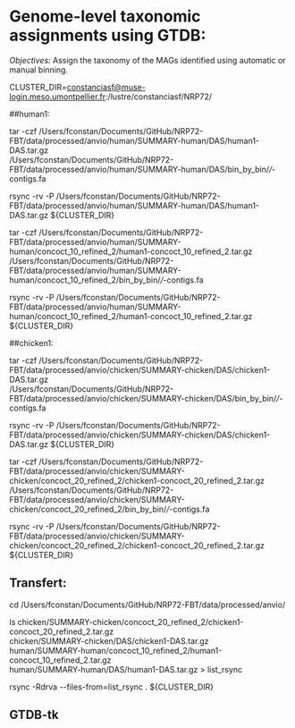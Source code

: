 # Genome-level taxonomic assignments using GTDB:

_Objectives:_ Assign the taxonomy of the MAGs identified using automatic or manual binning.

CLUSTER_DIR=constanciasf@muse-login.meso.umontpellier.fr:/lustre/constanciasf/NRP72/

##human1:
  
tar -czf /Users/fconstan/Documents/GitHub/NRP72-FBT/data/processed/anvio/human/SUMMARY-human/DAS/human1-DAS.tar.gz \
/Users/fconstan/Documents/GitHub/NRP72-FBT/data/processed/anvio/human/SUMMARY-human/DAS/bin_by_bin/*/*-contigs.fa

rsync 	-rv -P /Users/fconstan/Documents/GitHub/NRP72-FBT/data/processed/anvio/human/SUMMARY-human/DAS/human1-DAS.tar.gz ${CLUSTER_DIR}

tar -czf /Users/fconstan/Documents/GitHub/NRP72-FBT/data/processed/anvio/human/SUMMARY-human/concoct_10_refined_2/human1-concoct_10_refined_2.tar.gz \
/Users/fconstan/Documents/GitHub/NRP72-FBT/data/processed/anvio/human/SUMMARY-human/concoct_10_refined_2/bin_by_bin/*/*-contigs.fa

rsync 	-rv -P /Users/fconstan/Documents/GitHub/NRP72-FBT/data/processed/anvio/human/SUMMARY-human/concoct_10_refined_2/human1-concoct_10_refined_2.tar.gz ${CLUSTER_DIR}

##chicken1:

tar -czf /Users/fconstan/Documents/GitHub/NRP72-FBT/data/processed/anvio/chicken/SUMMARY-chicken/DAS/chicken1-DAS.tar.gz \
/Users/fconstan/Documents/GitHub/NRP72-FBT/data/processed/anvio/chicken/SUMMARY-chicken/DAS/bin_by_bin/*/*-contigs.fa

rsync 	-rv -P /Users/fconstan/Documents/GitHub/NRP72-FBT/data/processed/anvio/chicken/SUMMARY-chicken/DAS/chicken1-DAS.tar.gz ${CLUSTER_DIR}

tar -czf /Users/fconstan/Documents/GitHub/NRP72-FBT/data/processed/anvio/chicken/SUMMARY-chicken/concoct_20_refined_2/chicken1-concoct_20_refined_2.tar.gz \
/Users/fconstan/Documents/GitHub/NRP72-FBT/data/processed/anvio/chicken/SUMMARY-chicken/concoct_20_refined_2/bin_by_bin/*/*-contigs.fa

rsync 	-rv -P /Users/fconstan/Documents/GitHub/NRP72-FBT/data/processed/anvio/chicken/SUMMARY-chicken/concoct_20_refined_2/chicken1-concoct_20_refined_2.tar.gz ${CLUSTER_DIR}

## Transfert:

cd /Users/fconstan/Documents/GitHub/NRP72-FBT/data/processed/anvio/

ls chicken/SUMMARY-chicken/concoct_20_refined_2/chicken1-concoct_20_refined_2.tar.gz \
chicken/SUMMARY-chicken/DAS/chicken1-DAS.tar.gz \
human/SUMMARY-human/concoct_10_refined_2/human1-concoct_10_refined_2.tar.gz \
human/SUMMARY-human/DAS/human1-DAS.tar.gz > list_rsync

rsync -Rdrva --files-from=list_rsync . ${CLUSTER_DIR}

## GTDB-tk


